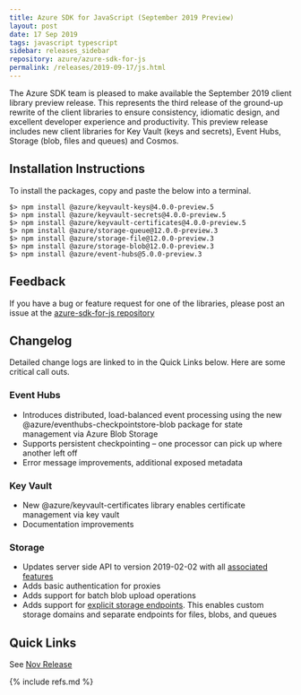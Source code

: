 ```yaml
---
title: Azure SDK for JavaScript (September 2019 Preview)
layout: post
date: 17 Sep 2019
tags: javascript typescript
sidebar: releases_sidebar
repository: azure/azure-sdk-for-js
permalink: /releases/2019-09-17/js.html
---
```


The Azure SDK team is pleased to make available the September 2019 client library preview release. This represents the third release of the ground-up rewrite of the client libraries to ensure consistency, idiomatic design, and excellent developer experience and productivity. This preview release includes new client libraries for Key Vault (keys and secrets), Event Hubs, Storage (blob, files and queues) and Cosmos.

## Installation Instructions
To install the packages, copy and paste the below into a terminal.

    $> npm install @azure/keyvault-keys@4.0.0-preview.5
    $> npm install @azure/keyvault-secrets@4.0.0-preview.5
    $> npm install @azure/keyvault-certificates@4.0.0-preview.5
    $> npm install @azure/storage-queue@12.0.0-preview.3
    $> npm install @azure/storage-file@12.0.0-preview.3
    $> npm install @azure/storage-blob@12.0.0-preview.3
    $> npm install @azure/event-hubs@5.0.0-preview.3

## Feedback
If you have a bug or feature request for one of the libraries, please post an issue at the [azure-sdk-for-js repository](https://github.com/azure/azure-sdk-for-js/issues)

## Changelog
Detailed change logs are linked to in the Quick Links below. Here are some critical call outs.

### Event Hubs
-	Introduces distributed, load-balanced event processing using the new @azure/eventhubs-checkpointstore-blob package for state management via Azure Blob Storage
-	Supports persistent checkpointing – one processor can pick up where another left off
-	Error message improvements, additional exposed metadata

### Key Vault
-	New @azure/keyvault-certificates library enables certificate management via key vault
-	Documentation improvements

### Storage
-	Updates server side API to version 2019-02-02 with all [associated features](https://docs.microsoft.com/en-us/rest/api/storageservices/versioning-for-the-azure-storage-services)
-	Adds basic authentication for proxies
-	Adds support for batch blob upload operations
-	Adds support for [explicit storage endpoints](https://docs.microsoft.com/en-us/azure/storage/common/storage-configure-connection-string#create-a-connection-string-for-an-explicit-storage-endpoint). This enables custom storage domains and separate endpoints for files, blobs, and queues


## Quick Links

See [Nov Release](..\2019-11\js.html)

{% include refs.md %}
